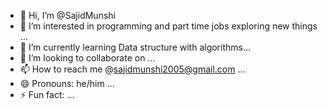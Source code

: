 - 👋 Hi, I’m @SajidMunshi
- 👀 I’m interested in programming and part time jobs exploring new things ...
- 🌱 I’m currently learning Data structure with algorithms...
- 💞️ I’m looking to collaborate on ...
- 📫 How to reach me @sajidmunshi2005@gmail.com ...
- 😄 Pronouns: he/him ...
- ⚡ Fun fact: ...

<!---
SajidMunshi/SajidMunshi is a ✨ special ✨ repository because its `README.md` (this file) appears on your GitHub profile.
You can click the Preview link to take a look at your changes.
--->
